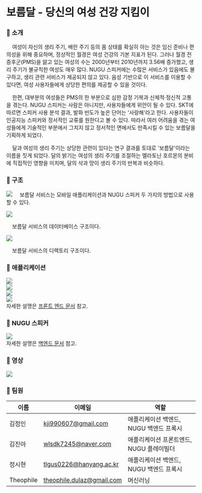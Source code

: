 # 보름달 - 당신의 여성 건강 지킴이

### 📍 소개
&nbsp;&nbsp;&nbsp;&nbsp;여성이 자신의 생리 주기, 배란 주기 등의 몸 상태를 확실히 아는 것은 임신 준비나 편의성을 위해 중요하며, 정상적인 월경은 여성 건강의 기본 지표가 된다. 그러나 월경 전 증후군(PMS)을 앓고 있는 여성의 수는 2000년부터 2010년까지 3.56배 증가했고, 생리 주기가 불규칙한 여성도 매우 많다. NUGU 스피커에는 수많은 서비스가 있음에도 불구하고,  생리 관련 서비스가 제공되지 않고 있다. 음성 기반으로 이 서비스를 이용할 수 있다면, 여성 사용자들에게 상당한 편의를 제공할 수 있을 것이다.

&nbsp;&nbsp;&nbsp;&nbsp;한편, 대부분의 여성들은 PMS의 한 부분으로 심한 감정 기복과 신체적·정신적 고통을 겪는다. NUGU 스피커는 사람은 아니지만, 사용자들에게 위안이 될 수 있다. SKT에 따르면 스피커 사용 분석 결과, 발화 빈도가 높은 단어는 '사랑해'라고 한다. 사용자들이 인공지능 스피커와 정서적인 교류를 원한다고 볼 수 있다. 따라서 여러 어려움을 겪는 여성들에게 기술적인 부분에서 그치지 않고 정서적인 면에서도 만족시킬 수 있는 보름달을 기획하게 되었다.

&nbsp;&nbsp;&nbsp;&nbsp;달과 여성의 생리 주기는 상당한 관련이 있다는 연구 결과를 토대로 '보름달'이라는 이름을 짓게 되었다. 달의 밝기는 여성의 생리 주기를 조절하는 멜라토닌 호르몬의 분비에 직접적인 영향을 미치며, 달의 삭과 망이 생리 주기의 반복과 비슷하다.

### 📍 구조
![](https://images.velog.io/images/passengers/post/a8bd86bc-7a3c-4fe7-a5ff-fc8dcd3021ed/image.png)
&nbsp;&nbsp;&nbsp;&nbsp;보름달 서비스는 모바일 애플리케이션과 NUGU 스피커 두 가지의 방법으로 사용할 수 있다. 

![](https://images.velog.io/images/passengers/post/0c970a9c-08f6-4e12-92f9-c62891cf0a72/image.png)

&nbsp;&nbsp;&nbsp;&nbsp;보름달 서비스의 데이터베이스 구조이다.

![](https://images.velog.io/images/passengers/post/8ce1ca97-0b83-4cce-a5c9-aed7e39304bd/image.png)

&nbsp;&nbsp;&nbsp;&nbsp;보름달 서비스의 디렉토리 구조이다.

### 📍 애플리케이션
![](https://images.velog.io/images/passengers/post/2791c6ff-35bb-43f9-9bb0-89375ef6358b/image.png)
</br>
![](https://images.velog.io/images/passengers/post/8fb0e41a-9a57-4af8-a1da-0656ad5d4530/image.png)
</br>
![](https://images.velog.io/images/passengers/post/1353e179-ed7d-44ec-aab6-ec5c34f93137/image.png)
</br>
![](https://images.velog.io/images/passengers/post/08ba78bb-598b-4255-b821-a8a86e914102/image.png)
</br>
자세한 설명은 [프론트 엔드 문서](https://github.com/Passengers-HY/Frontend/blob/master/README.md) 참고.

### 📍 NUGU 스피커
![](https://images.velog.io/images/passengers/post/bdd16a08-7014-44a4-a58e-a09cb09f925b/image.png)
</br>
자세한 설명은 [백엔드 문서](https://github.com/Passengers-HY/Backend/blob/develop/README.md) 참고.

### 📍 영상
![]("https://www.youtube.com/embed/v5cAbyV89pA")

### 📍 팀원

| 이름 | 이메일 | 역할 |
|---| --- | --- |
| 김정인 | kji990607@gmail.com |애플리케이션 백엔드, NUGU 백엔드 프록시 |
| 김진아 | wlsdk7245@naver.com | 애플리케이션 프론트엔드, NUGU 플레이빌더 |
| 정시현 | tlgus0226@hanyang.ac.kr | 애플리케이션 백엔드, NUGU 백엔드 프록시  |
| Theophile | theophile.dulaz@gmail.com | 머신러닝 |
